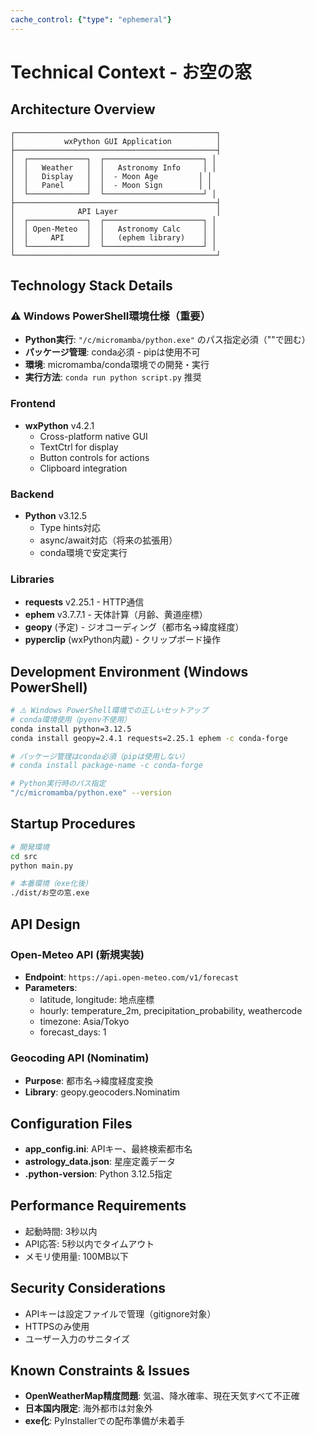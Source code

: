 ```yaml
---
cache_control: {"type": "ephemeral"}
---
```

# Technical Context - お空の窓

## Architecture Overview
```
┌─────────────────────────────────────────────┐
│           wxPython GUI Application          │
├─────────────────────────────────────────────┤
│  ┌─────────────┐  ┌──────────────────────┐ │
│  │   Weather   │  │   Astronomy Info     │ │
│  │   Display   │  │  - Moon Age         │ │
│  │   Panel     │  │  - Moon Sign        │ │
│  └─────────────┘  └──────────────────────┘ │
├─────────────────────────────────────────────┤
│              API Layer                      │
│  ┌─────────────┐  ┌──────────────────────┐ │
│  │ Open-Meteo  │  │   Astronomy Calc     │ │
│  │     API     │  │   (ephem library)    │ │
│  └─────────────┘  └──────────────────────┘ │
└─────────────────────────────────────────────┘
```

## Technology Stack Details

### ⚠️ Windows PowerShell環境仕様（重要）
- **Python実行**: `"/c/micromamba/python.exe"` のパス指定必須（""で囲む）
- **パッケージ管理**: conda必須 - pipは使用不可
- **環境**: micromamba/conda環境での開発・実行
- **実行方法**: `conda run python script.py` 推奨

### Frontend
- **wxPython** v4.2.1
  - Cross-platform native GUI
  - TextCtrl for display
  - Button controls for actions
  - Clipboard integration

### Backend
- **Python** v3.12.5
  - Type hints対応
  - async/await対応（将来の拡張用）
  - conda環境で安定実行

### Libraries
- **requests** v2.25.1 - HTTP通信
- **ephem** v3.7.7.1 - 天体計算（月齢、黄道座標）
- **geopy** (予定) - ジオコーディング（都市名→緯度経度）
- **pyperclip** (wxPython内蔵) - クリップボード操作

## Development Environment (Windows PowerShell)
```bash
# ⚠️ Windows PowerShell環境での正しいセットアップ
# conda環境使用（pyenv不使用）
conda install python=3.12.5
conda install geopy=2.4.1 requests=2.25.1 ephem -c conda-forge

# パッケージ管理はconda必須（pipは使用しない）
# conda install package-name -c conda-forge

# Python実行時のパス指定
"/c/micromamba/python.exe" --version
```

## Startup Procedures
```bash
# 開発環境
cd src
python main.py

# 本番環境（exe化後）
./dist/お空の窓.exe
```

## API Design
### Open-Meteo API (新規実装)
- **Endpoint**: `https://api.open-meteo.com/v1/forecast`
- **Parameters**:
  - latitude, longitude: 地点座標
  - hourly: temperature_2m, precipitation_probability, weathercode
  - timezone: Asia/Tokyo
  - forecast_days: 1

### Geocoding API (Nominatim)
- **Purpose**: 都市名→緯度経度変換
- **Library**: geopy.geocoders.Nominatim

## Configuration Files
- **app_config.ini**: APIキー、最終検索都市名
- **astrology_data.json**: 星座定義データ
- **.python-version**: Python 3.12.5指定

## Performance Requirements
- 起動時間: 3秒以内
- API応答: 5秒以内でタイムアウト
- メモリ使用量: 100MB以下

## Security Considerations
- APIキーは設定ファイルで管理（gitignore対象）
- HTTPSのみ使用
- ユーザー入力のサニタイズ

## Known Constraints & Issues
- **OpenWeatherMap精度問題**: 気温、降水確率、現在天気すべて不正確
- **日本国内限定**: 海外都市は対象外
- **exe化**: PyInstallerでの配布準備が未着手